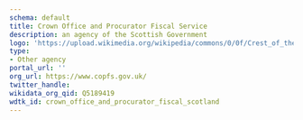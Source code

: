 ```yaml
---
schema: default
title: Crown Office and Procurator Fiscal Service
description: an agency of the Scottish Government
logo: 'https://upload.wikimedia.org/wikipedia/commons/0/0f/Crest_of_the_Kingdom_of_Scotland.svg'
type:
- Other agency
portal_url: ''
org_url: https://www.copfs.gov.uk/
twitter_handle: 
wikidata_org_qid: Q5189419
wdtk_id: crown_office_and_procurator_fiscal_scotland
---
```

